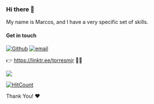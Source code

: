 ### Hi there 👋

My name is Marcos, and I have a very specific set of skills.

#### Get in touch
[![Github](https://img.shields.io/badge/-Github-000?style=flat&logo=Github&logoColor=white)](https://github.com/marcmam2)
[![email](https://img.shields.io/badge/-email-c14438?style=flat&logo=gmail&logoColor=white)](mailto:marcmam2@gmail.com)

:point_right: https://linktr.ee/torresmjr :link::deciduous_tree:


<p align="left">
<img src="https://komarev.com/ghpvc/?username=marcmam2">
<p>



[![HitCount](https://hits.dwyl.com/marcmam2/marcmam2.svg?style=flat-square&show=unique)](http://hits.dwyl.com/marcmam2/marcmam2)

Thank You! :heart:

<!--
**marcmam2/marcmam2** is a ✨ _special_ ✨ repository because its `README.md` (this file) appears on your GitHub profile.

Here are some ideas to get you started:

- 🔭 I’m currently working on ...
- 🌱 I’m currently learning ...
- 👯 I’m looking to collaborate on ...
- 🤔 I’m looking for help with ...
- 💬 Ask me about ...
- 📫 How to reach me: ...
- 😄 Pronouns: ...
- ⚡ Fun fact: ...

cool emojis:

🎓 :mortar_board:
:octocat:
☕ :coffee:

-->
